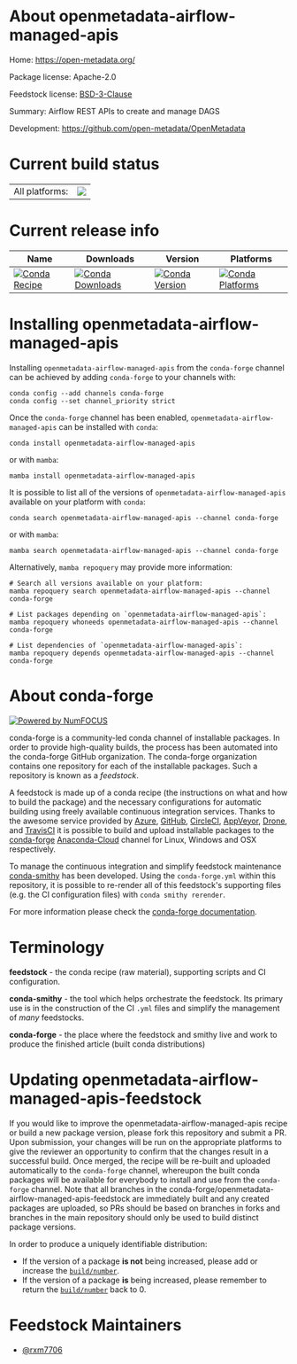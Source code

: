 About openmetadata-airflow-managed-apis
=======================================

Home: https://open-metadata.org/

Package license: Apache-2.0

Feedstock license: [BSD-3-Clause](https://github.com/conda-forge/openmetadata-airflow-managed-apis-feedstock/blob/main/LICENSE.txt)

Summary: Airflow REST APIs to create and manage DAGS

Development: https://github.com/open-metadata/OpenMetadata

Current build status
====================


<table><tr><td>All platforms:</td>
    <td>
      <a href="https://dev.azure.com/conda-forge/feedstock-builds/_build/latest?definitionId=18340&branchName=main">
        <img src="https://dev.azure.com/conda-forge/feedstock-builds/_apis/build/status/openmetadata-airflow-managed-apis-feedstock?branchName=main">
      </a>
    </td>
  </tr>
</table>

Current release info
====================

| Name | Downloads | Version | Platforms |
| --- | --- | --- | --- |
| [![Conda Recipe](https://img.shields.io/badge/recipe-openmetadata--airflow--managed--apis-green.svg)](https://anaconda.org/conda-forge/openmetadata-airflow-managed-apis) | [![Conda Downloads](https://img.shields.io/conda/dn/conda-forge/openmetadata-airflow-managed-apis.svg)](https://anaconda.org/conda-forge/openmetadata-airflow-managed-apis) | [![Conda Version](https://img.shields.io/conda/vn/conda-forge/openmetadata-airflow-managed-apis.svg)](https://anaconda.org/conda-forge/openmetadata-airflow-managed-apis) | [![Conda Platforms](https://img.shields.io/conda/pn/conda-forge/openmetadata-airflow-managed-apis.svg)](https://anaconda.org/conda-forge/openmetadata-airflow-managed-apis) |

Installing openmetadata-airflow-managed-apis
============================================

Installing `openmetadata-airflow-managed-apis` from the `conda-forge` channel can be achieved by adding `conda-forge` to your channels with:

```
conda config --add channels conda-forge
conda config --set channel_priority strict
```

Once the `conda-forge` channel has been enabled, `openmetadata-airflow-managed-apis` can be installed with `conda`:

```
conda install openmetadata-airflow-managed-apis
```

or with `mamba`:

```
mamba install openmetadata-airflow-managed-apis
```

It is possible to list all of the versions of `openmetadata-airflow-managed-apis` available on your platform with `conda`:

```
conda search openmetadata-airflow-managed-apis --channel conda-forge
```

or with `mamba`:

```
mamba search openmetadata-airflow-managed-apis --channel conda-forge
```

Alternatively, `mamba repoquery` may provide more information:

```
# Search all versions available on your platform:
mamba repoquery search openmetadata-airflow-managed-apis --channel conda-forge

# List packages depending on `openmetadata-airflow-managed-apis`:
mamba repoquery whoneeds openmetadata-airflow-managed-apis --channel conda-forge

# List dependencies of `openmetadata-airflow-managed-apis`:
mamba repoquery depends openmetadata-airflow-managed-apis --channel conda-forge
```


About conda-forge
=================

[![Powered by
NumFOCUS](https://img.shields.io/badge/powered%20by-NumFOCUS-orange.svg?style=flat&colorA=E1523D&colorB=007D8A)](https://numfocus.org)

conda-forge is a community-led conda channel of installable packages.
In order to provide high-quality builds, the process has been automated into the
conda-forge GitHub organization. The conda-forge organization contains one repository
for each of the installable packages. Such a repository is known as a *feedstock*.

A feedstock is made up of a conda recipe (the instructions on what and how to build
the package) and the necessary configurations for automatic building using freely
available continuous integration services. Thanks to the awesome service provided by
[Azure](https://azure.microsoft.com/en-us/services/devops/), [GitHub](https://github.com/),
[CircleCI](https://circleci.com/), [AppVeyor](https://www.appveyor.com/),
[Drone](https://cloud.drone.io/welcome), and [TravisCI](https://travis-ci.com/)
it is possible to build and upload installable packages to the
[conda-forge](https://anaconda.org/conda-forge) [Anaconda-Cloud](https://anaconda.org/)
channel for Linux, Windows and OSX respectively.

To manage the continuous integration and simplify feedstock maintenance
[conda-smithy](https://github.com/conda-forge/conda-smithy) has been developed.
Using the ``conda-forge.yml`` within this repository, it is possible to re-render all of
this feedstock's supporting files (e.g. the CI configuration files) with ``conda smithy rerender``.

For more information please check the [conda-forge documentation](https://conda-forge.org/docs/).

Terminology
===========

**feedstock** - the conda recipe (raw material), supporting scripts and CI configuration.

**conda-smithy** - the tool which helps orchestrate the feedstock.
                   Its primary use is in the construction of the CI ``.yml`` files
                   and simplify the management of *many* feedstocks.

**conda-forge** - the place where the feedstock and smithy live and work to
                  produce the finished article (built conda distributions)


Updating openmetadata-airflow-managed-apis-feedstock
====================================================

If you would like to improve the openmetadata-airflow-managed-apis recipe or build a new
package version, please fork this repository and submit a PR. Upon submission,
your changes will be run on the appropriate platforms to give the reviewer an
opportunity to confirm that the changes result in a successful build. Once
merged, the recipe will be re-built and uploaded automatically to the
`conda-forge` channel, whereupon the built conda packages will be available for
everybody to install and use from the `conda-forge` channel.
Note that all branches in the conda-forge/openmetadata-airflow-managed-apis-feedstock are
immediately built and any created packages are uploaded, so PRs should be based
on branches in forks and branches in the main repository should only be used to
build distinct package versions.

In order to produce a uniquely identifiable distribution:
 * If the version of a package **is not** being increased, please add or increase
   the [``build/number``](https://docs.conda.io/projects/conda-build/en/latest/resources/define-metadata.html#build-number-and-string).
 * If the version of a package **is** being increased, please remember to return
   the [``build/number``](https://docs.conda.io/projects/conda-build/en/latest/resources/define-metadata.html#build-number-and-string)
   back to 0.

Feedstock Maintainers
=====================

* [@rxm7706](https://github.com/rxm7706/)

